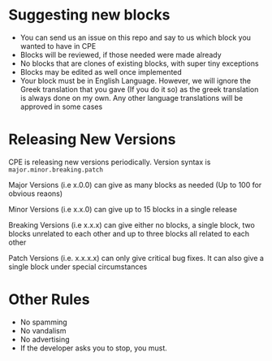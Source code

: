 # Suggesting new blocks
- You can send us an issue on this repo and say to us which block you wanted to have in CPE
- Blocks will be reviewed, if those needed were made already
- No blocks that are clones of existing blocks, with super tiny exceptions
- Blocks may be edited as well once implemented
- Your block must be in English Language. However, we will ignore the Greek translation that you gave (If you do it so) as the greek translation is always done on my own. Any other language translations will be approved in some cases
# Releasing New Versions
CPE is releasing new versions periodically. Version syntax is `major.minor.breaking.patch`

Major Versions (i.e x.0.0) can give as many blocks as needed (Up to 100 for obvious reaons)

Minor Versions (i.e x.x.0) can give up to 15 blocks in a single release

Breaking Versions (i.e x.x.x) can give either no blocks, a single block, two blocks unrelated to each other and up to three blocks all related to each other

Patch Versions (i.e. x.x.x.x) can only give critical bug fixes. It can also give a single block under special circumstances

# Other Rules
- No spamming
- No vandalism
- No advertising
- If the developer asks you to stop, you must.

